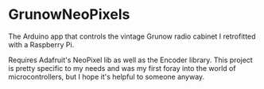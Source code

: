# GrunowNeoPixels
The Arduino app that controls the vintage Grunow radio cabinet I retrofitted with a Raspberry Pi.

Requires Adafruit's NeoPixel lib as well as the Encoder library. This project is pretty specific to my needs and was my first foray into the world of microcontrollers, but I hope it's helpful to someone anyway. 
